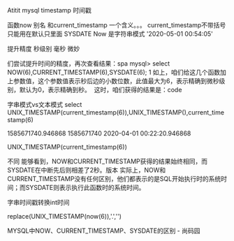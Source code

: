 Atitit mysql timestamp 时间戳

函数now  别名
和current_timestamp 一个含义。。。
current_timestamp不带括号只能用在默认只里面
SYSDATE
Now 是字符串模式
'2020-05-01 00:54:05'

提升精度 秒级别 毫秒 微妙

们尝试提升时间的精度，再次查看结果：spa
mysql> select NOW(6),CURRENT_TIMESTAMP(6),SYSDATE(6);
1
如上，咱们给这几个函数加上参数值，这个参数值表示秒后边的小数位数，此值最大为6，表示精确到微秒级别，默认为0，表示精确到秒。 
这时，咱们获得的结果是：code

字串模式vs文本模式
select UNIX_TIMESTAMP(current_timestamp(6)),UNIX_TIMESTAMP(),current_timestamp(6)

1585671740.946868	1585671740	2020-04-01 00:22:20.946868

UNIX_TIMESTAMP(current_timestamp(6))


不同
能够看到，NOW和CURRENT_TIMESTAMP获得的结果始终相同，而SYSDATE在中断先后则相差了2秒。版本
实际上，NOW和CURRENT_TIMESTAMP没有任何区别，他们都表示的是SQL开始执行时的系统时间；而SYSDATE则表示执行此函数时的系统时间。

字串时间戳转换int时间

replace(UNIX_TIMESTAMP(now(6)),'.','')


MYSQL中NOW、CURRENT_TIMESTAMP、SYSDATE的区别 - 尚码园
